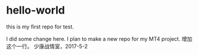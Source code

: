 # hello-world

this is my first repo for test.

I did some change here. 
I plan to make a new repo for my MT4 project.
增加这个一行。
少康战情室，2017-5-2
